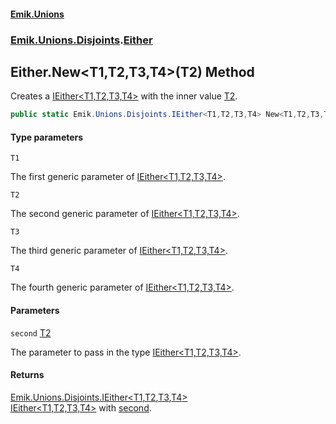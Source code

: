 #### [Emik.Unions](index.md 'index')
### [Emik.Unions.Disjoints](Emik.Unions.Disjoints.md 'Emik.Unions.Disjoints').[Either](Either.md 'Emik.Unions.Disjoints.Either')

## Either.New<T1,T2,T3,T4>(T2) Method

Creates a [IEither&lt;T1,T2,T3,T4&gt;](IEither{T1,T2,T3,T4}.md 'Emik.Unions.Disjoints.IEither<T1,T2,T3,T4>') with the inner value [T2](Either.New{T1,T2,T3,T4}(T2).md#Emik.Unions.Disjoints.Either.New_T1,T2,T3,T4_(T2).T2 'Emik.Unions.Disjoints.Either.New<T1,T2,T3,T4>(T2).T2').

```csharp
public static Emik.Unions.Disjoints.IEither<T1,T2,T3,T4> New<T1,T2,T3,T4>(T2 second);
```
#### Type parameters

<a name='Emik.Unions.Disjoints.Either.New_T1,T2,T3,T4_(T2).T1'></a>

`T1`

The first generic parameter of [IEither&lt;T1,T2,T3,T4&gt;](IEither{T1,T2,T3,T4}.md 'Emik.Unions.Disjoints.IEither<T1,T2,T3,T4>').

<a name='Emik.Unions.Disjoints.Either.New_T1,T2,T3,T4_(T2).T2'></a>

`T2`

The second generic parameter of [IEither&lt;T1,T2,T3,T4&gt;](IEither{T1,T2,T3,T4}.md 'Emik.Unions.Disjoints.IEither<T1,T2,T3,T4>').

<a name='Emik.Unions.Disjoints.Either.New_T1,T2,T3,T4_(T2).T3'></a>

`T3`

The third generic parameter of [IEither&lt;T1,T2,T3,T4&gt;](IEither{T1,T2,T3,T4}.md 'Emik.Unions.Disjoints.IEither<T1,T2,T3,T4>').

<a name='Emik.Unions.Disjoints.Either.New_T1,T2,T3,T4_(T2).T4'></a>

`T4`

The fourth generic parameter of [IEither&lt;T1,T2,T3,T4&gt;](IEither{T1,T2,T3,T4}.md 'Emik.Unions.Disjoints.IEither<T1,T2,T3,T4>').
#### Parameters

<a name='Emik.Unions.Disjoints.Either.New_T1,T2,T3,T4_(T2).second'></a>

`second` [T2](Either.New{T1,T2,T3,T4}(T2).md#Emik.Unions.Disjoints.Either.New_T1,T2,T3,T4_(T2).T2 'Emik.Unions.Disjoints.Either.New<T1,T2,T3,T4>(T2).T2')

The parameter to pass in the type [IEither&lt;T1,T2,T3,T4&gt;](IEither{T1,T2,T3,T4}.md 'Emik.Unions.Disjoints.IEither<T1,T2,T3,T4>').

#### Returns
[Emik.Unions.Disjoints.IEither&lt;](IEither{T1,T2,T3,T4}.md 'Emik.Unions.Disjoints.IEither<T1,T2,T3,T4>')[T1](Either.New{T1,T2,T3,T4}(T2).md#Emik.Unions.Disjoints.Either.New_T1,T2,T3,T4_(T2).T1 'Emik.Unions.Disjoints.Either.New<T1,T2,T3,T4>(T2).T1')[,](IEither{T1,T2,T3,T4}.md 'Emik.Unions.Disjoints.IEither<T1,T2,T3,T4>')[T2](Either.New{T1,T2,T3,T4}(T2).md#Emik.Unions.Disjoints.Either.New_T1,T2,T3,T4_(T2).T2 'Emik.Unions.Disjoints.Either.New<T1,T2,T3,T4>(T2).T2')[,](IEither{T1,T2,T3,T4}.md 'Emik.Unions.Disjoints.IEither<T1,T2,T3,T4>')[T3](Either.New{T1,T2,T3,T4}(T2).md#Emik.Unions.Disjoints.Either.New_T1,T2,T3,T4_(T2).T3 'Emik.Unions.Disjoints.Either.New<T1,T2,T3,T4>(T2).T3')[,](IEither{T1,T2,T3,T4}.md 'Emik.Unions.Disjoints.IEither<T1,T2,T3,T4>')[T4](Either.New{T1,T2,T3,T4}(T2).md#Emik.Unions.Disjoints.Either.New_T1,T2,T3,T4_(T2).T4 'Emik.Unions.Disjoints.Either.New<T1,T2,T3,T4>(T2).T4')[&gt;](IEither{T1,T2,T3,T4}.md 'Emik.Unions.Disjoints.IEither<T1,T2,T3,T4>')  
[IEither&lt;T1,T2,T3,T4&gt;](IEither{T1,T2,T3,T4}.md 'Emik.Unions.Disjoints.IEither<T1,T2,T3,T4>') with [second](Either.New{T1,T2,T3,T4}(T2).md#Emik.Unions.Disjoints.Either.New_T1,T2,T3,T4_(T2).second 'Emik.Unions.Disjoints.Either.New<T1,T2,T3,T4>(T2).second').